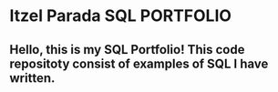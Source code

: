# Itzel Parada SQL PORTFOLIO
## Hello, this is my SQL Portfolio! This code repositoty consist of examples of SQL I have written.

